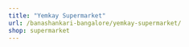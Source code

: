 ```yaml
---
title: "Yemkay Supermarket"
url: /banashankari-bangalore/yemkay-supermarket/
shop: supermarket
---
```


